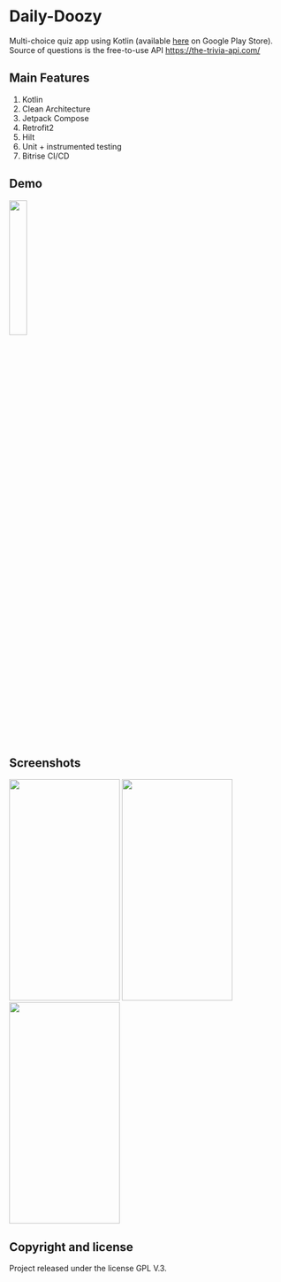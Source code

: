 # Daily-Doozy
Multi-choice quiz app using Kotlin (available [here](https://play.google.com/store/apps/details?id=com.molloyruaidhri.dailydoozy) on Google Play Store). Source of questions is the free-to-use API https://the-trivia-api.com/

## Main Features
1. Kotlin
1. Clean Architecture
1. Jetpack Compose
1. Retrofit2
1. Hilt
1. Unit + instrumented testing
1. Bitrise CI/CD
 
## Demo

<img src="https://user-images.githubusercontent.com/9675246/184323065-c2b998e7-de7e-493b-9fd9-7233a215a5c7.gif" width="25%" height="25%"/>

## Screenshots

<p float="left">
  <img src="https://user-images.githubusercontent.com/9675246/184326246-17d80280-f3f8-45fc-992b-b740f0d69f60.jpg" width="200" height="400" />
   <img src="https://user-images.githubusercontent.com/9675246/184326508-551d0590-1d55-46d0-ba00-b550fbeb53a5.jpg" width="200" height="400" />
    <img src="https://user-images.githubusercontent.com/9675246/184326257-ba2e8cb9-a8af-4fbd-9efb-8ca06907e6d5.jpg" width="200" height="400" />
    
## Copyright and license

Project released under the license GPL V.3.
